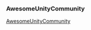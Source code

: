 ### AwesomeUnityCommunity
[AwesomeUnityCommunity](https://github.com/UnityCommunity/AwesomeUnityCommunity/blob/master/README.md ':include :type=markdown')